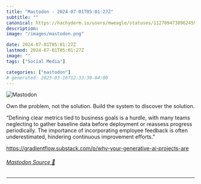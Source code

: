 ```yaml
---
title: "Mastodon - 2024-07-01T05:01:27Z"
subtitle: ""
canonical: https://hachyderm.io/users/mweagle/statuses/112709473896245970
description:
image: "/images/mastodon.png"

date: 2024-07-01T05:01:27Z
lastmod: 2024-07-01T05:01:27Z
image: ""
tags: ["Social Media"]

categories: ["mastodon"]
# generated: 2025-03-16T12:33:30-04:00
---
```

![Mastodon](/images/mastodon.png)

<p>Own the problem, not the solution. Build the system to discover the solution.  </p><p>“Defining clear metrics tied to business goals is a hurdle, with many teams neglecting to gather baseline data before deployment or reassess progress periodically. The importance of incorporating employee feedback is often underestimated, hindering continuous improvement efforts.”</p><p><a href="https://gradientflow.substack.com/p/why-your-generative-ai-projects-are" target="_blank" rel="nofollow noopener noreferrer" translate="no"><span class="invisible">https://</span><span class="ellipsis">gradientflow.substack.com/p/wh</span><span class="invisible">y-your-generative-ai-projects-are</span></a></p>


###### [Mastodon Source 🐘](https://hachyderm.io/@mweagle/112709473896245970)

___
